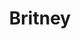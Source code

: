 ---
title: Britney
date: 
draft: false

# descripcion
description : Mariposa calada

materials: Plata 925

color: Plateado

dimensions: 1 cm

code: 01-03-0275

type: "Aros"

categories: []

price: $2.100,00

price_eftvo: $1.785,00

# Images
# first image will be shown in the product page
images:
  # - image: "images/path_to_image"
  # La ubicacion de las imagenes es imagenes/Aros/Aros.Microcubic/01-03-0275-britney
  - image: "./images/aros/microcubic/01-03-0275-mariposa-calada_a.jpeg"
  - image: "./images/aros/microcubic/01-03-0275-mariposa-calada_b.jpeg"
---